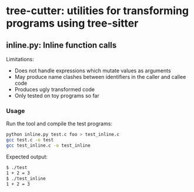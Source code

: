 # tree-cutter: utilities for transforming programs using tree-sitter

## inline.py: Inline function calls

Limitations:
- Does not handle expressions which mutate values as arguments
- May produce name clashes between identifiers in the caller and callee code
- Produces ugly transformed code
- Only tested on toy programs so far

### Usage

Run the tool and compile the test programs:

```bash
python inline.py test.c foo > test_inline.c
gcc test.c -o test
gcc test_inline.c -o test_inline
```

Expected output:

```bash
$ ./test
1 + 2 = 3
$ ./test_inline
1 + 2 = 3
```